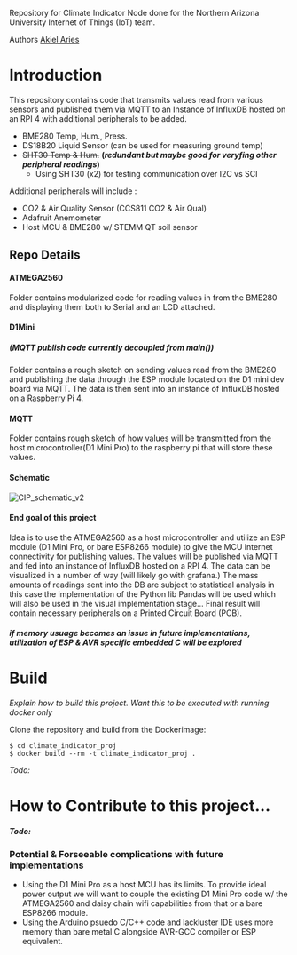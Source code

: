 Repository for Climate Indicator Node done for the Northern Arizona University Internet of Things (IoT) team.

Authors
[Akiel Aries](https://www.github.com/aba275)


# Introduction
This repository contains code that transmits values read
from various sensors and published them via MQTT to an Instance of
InfluxDB hosted on an RPI 4 with additional peripherals to be added.

- BME280 Temp, Hum., Press.
- DS18B20 Liquid Sensor     (can be used for measuring ground temp)
- ~~SHT30 Temp & Hum.~~     **(*redundant but maybe good for veryfing other peripheral readings*)**
    - Using SHT30 (x2) for testing communication over I2C vs SCI

Additional peripherals will include :

- CO2 & Air Quality Sensor (CCS811 CO2 & Air Qual)
- Adafruit Anemometer 
- Host MCU & BME280 w/ STEMM QT soil sensor

## Repo Details
#### ATMEGA2560
Folder contains modularized code for reading values in
from the BME280 and displaying them both to Serial and
an LCD attached.

#### D1Mini
##### *(MQTT publish code currently decoupled from main())*
Folder contains a rough sketch on sending values read
from the BME280 and publishing the data through the ESP
module located on the D1 mini dev board via MQTT. The
data is then sent into an instance of InfluxDB hosted on
a Raspberry Pi 4.

#### MQTT
Folder contains rough sketch of how values will be
transmitted from the host microcontroller(D1 Mini Pro)
to the raspberry pi that will store these values.


#### Schematic 
![CIP_schematic_v2](https://github.com/NAU-IoT/CIP_prod/blob/main/img/CIP_schematic_v2.png)


#### End goal of this project
Idea is to use the ATMEGA2560 as a host microcontroller
and utilize an ESP module (D1 Mini Pro, or bare ESP8266
module) to give the MCU internet connectivity for publishing
values. The values will be published via MQTT and fed into
an instance of InfluxDB hosted on a RPI 4. The data can
be visualized in a number of way (will likely go with
grafana.) The mass amounts of readings sent into the DB
are subject to statistical analysis in this case the
implementation of the Python lib Pandas will be used which
will also be used in the visual implementation stage...
Final result will contain necessary peripherals on a
Printed Circuit Board (PCB).
##### ***if memory usuage becomes an issue in future implementations, utilization of ESP & AVR specific embedded C will be explored***

# Build
*Explain how to build this project. Want this to be
executed with running docker only*

Clone the repository and build from the Dockerimage:

    $ cd climate_indicator_proj
    $ docker build --rm -t climate_indicator_proj .
*Todo:*


# How to Contribute to this project...
#### *Todo:*

### Potential & Forseeable complications with future implementations
- Using the D1 Mini Pro as a host MCU has its limits. To provide ideal
power output we will want to couple the existing D1 Mini Pro code w/
the ATMEGA2560 and daisy chain wifi capabilities from that or a bare
ESP8266 module.
- Using the Arduino psuedo C/C++ code and lackluster IDE uses more memory
than bare metal C alongside AVR-GCC compiler or ESP equivalent.


